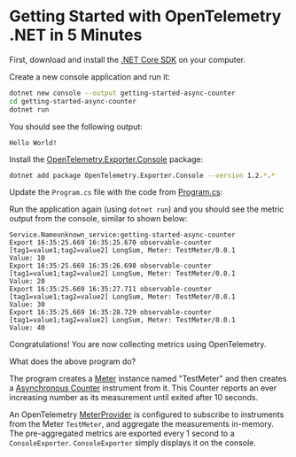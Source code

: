 # Getting Started with OpenTelemetry .NET in 5 Minutes

First, download and install the [.NET Core
SDK](https://dotnet.microsoft.com/download) on your computer.

Create a new console application and run it:

```sh
dotnet new console --output getting-started-async-counter
cd getting-started-async-counter
dotnet run
```

You should see the following output:

```text
Hello World!
```

Install the
[OpenTelemetry.Exporter.Console](../../../src/OpenTelemetry.Exporter.Console/README.md)
package:

```sh
dotnet add package OpenTelemetry.Exporter.Console --version 1.2.*.*
```

Update the `Program.cs` file with the code from [Program.cs](./Program.cs):

Run the application again (using `dotnet run`) and you should see the metric
output from the console, similar to shown below:

<!-- markdownlint-disable MD013 -->
```text
Service.Nameunknown_service:getting-started-async-counter
Export 16:35:25.669 16:35:25.670 observable-counter [tag1=value1;tag2=value2] LongSum, Meter: TestMeter/0.0.1
Value: 10
Export 16:35:25.669 16:35:26.698 observable-counter [tag1=value1;tag2=value2] LongSum, Meter: TestMeter/0.0.1
Value: 20
Export 16:35:25.669 16:35:27.711 observable-counter [tag1=value1;tag2=value2] LongSum, Meter: TestMeter/0.0.1
Value: 30
Export 16:35:25.669 16:35:28.729 observable-counter [tag1=value1;tag2=value2] LongSum, Meter: TestMeter/0.0.1
Value: 40
```
<!-- markdownlint-enable MD013 -->

Congratulations! You are now collecting metrics using OpenTelemetry.

What does the above program do?

The program creates a
[Meter](https://github.com/open-telemetry/opentelemetry-specification/blob/main/specification/metrics/api.md#meter)
instance named "TestMeter" and then creates a
[Asynchronous Counter](https://github.com/open-telemetry/opentelemetry-specification/blob/main/specification/metrics/api.md#asynchronous-counter)
instrument from it. This Counter reports an ever increasing number as its
measurement until exited after 10 seconds.

An OpenTelemetry
[MeterProvider](https://github.com/open-telemetry/opentelemetry-specification/blob/main/specification/metrics/api.md#meterprovider)
is configured to subscribe to instruments from the Meter `TestMeter`, and
aggregate the measurements in-memory. The pre-aggregated metrics are exported
every 1 second to a `ConsoleExporter`. `ConsoleExporter` simply displays it on
the console.
